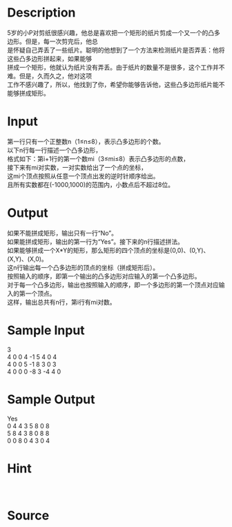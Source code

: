 
# Description

<div class="content"><div>5岁的小P对剪纸很感兴趣，他总是喜欢把一个矩形的纸片剪成一个又一个的凸多边形。但是，每一次剪完后，他总</div>
<div>是怀疑自己弄丢了一些纸片。聪明的他想到了一个方法来检测纸片是否弄丢：他将这些凸多边形拼起来，如果能够</div>
<div>拼成一个矩形，他就认为纸片没有弄丢。由于纸片的数量不是很多，这个工作并不难。但是，久而久之，他对这项</div>
<div>工作不感兴趣了，所以，他找到了你，希望你能够告诉他，这些凸多边形纸片能不能够拼成矩形。</div></div>

# Input

<div class="content"><div>第一行只有一个正整数n（1≤n≤8），表示凸多边形的个数。</div>
<div>以下n行每一行描述一个凸多边形，</div>
<div>格式如下：第i+1行的第一个数mi（3≤mi≤8）表示凸多边形的点数，</div>
<div>接下来有mi对实数，一对实数给出了一个点的坐标，</div>
<div>这mi个顶点按照从任意一个顶点出发的逆时针顺序给出。</div>
<div>且所有实数都在(-1000,1000)的范围内，小数点后不超过8位。</div></div>

# Output

<div class="content"><div>如果不能拼成矩形，输出只有一行“No”。</div>
<div>如果能拼成矩形，输出的第一行为“Yes”。接下来的n行描述拼法。</div>
<div>如果能够拼成一个X*Y的矩形，那么矩形的四个顶点的坐标是(0,0)、(0,Y)、(X,Y)、(X,0)。</div>
<div>这n行输出每一个凸多边形的顶点的坐标（拼成矩形后）。</div>
<div>按照输入的顺序，即第一个输出的凸多边形对应输入的第一个凸多边形。</div>
<div>对于每一个凸多边形，输出也按照输入的顺序，即一个多边形的第一个顶点对应输入的第一个顶点。</div>
<div>这样，输出总共有n行，第i行有mi对数。</div></div>

# Sample Input

<div class="content"><span class="sampledata">3<br/>
4 0 0 4 -1 5 4 0 4<br/>
4 0 0 5 -1 8 3 0 3<br/>
4 0 0 0 -8 3 -4 4 0</span></div>

# Sample Output

<div class="content"><span class="sampledata">Yes<br/>
0 4 4 3 5 8 0 8<br/>
5 8 4 3 8 0 8 8<br/>
0 0 8 0 4 3 0 4</span></div>

# Hint

<div class="content"><p></p><p><img alt="" border="0" src="source/bzoj/1153/img/aHR0cHM6Ly9seWRzeS5jb20vSnVkZ2VPbmxpbmUvaW1hZ2VzLzExNTMuanBn.jpg"/> </p><p></p></div>

# Source

<div class="content"><p><a href="problemset.php?search="></a></p></div>

